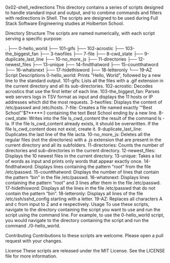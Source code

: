 0x02-shell_redirections
This directory contains a series of scripts designed to handle standard input and output, and to combine commands and filters with redirections in Shell. The scripts are designed to be used during Full Stack Software Engineering studies at Holberton School.

Directory Structure
The scripts are named numerically, with each script serving a specific purpose:

.
├── 0-hello_world
├── 101-gifs
├── 102-acrostic
├── 103-the_biggest_fan
├── 3-twofiles
├── 7-file
├── 8-cwd_state
├── 9-duplicate_last_line
├── 10-no_more_js
├── 11-directories
├── 12-newest_files
├── 13-unique
├── 14-findthatword
├── 15-countthatword
├── 16-whatsnext
├── 17-hidethisword
├── 18-letteronly
└── 19-AZ
Script Descriptions
0-hello_world: Prints "Hello, World", followed by a new line to the standard output.
101-gifs: Lists all the files with a .gif extension in the current directory and all its sub-directories.
102-acrostic: Decodes acrostics that use the first letter of each line.
103-the_biggest_fan: Parses web servers logs in TSV format as input and displays the 11 hosts or IP addresses which did the most requests.
3-twofiles: Displays the content of /etc/passwd and /etc/hosts.
7-file: Creates a file named exactly \'"Best School"'\$?*****:) containing the text Best School ending by a new line.
8-cwd_state: Writes into the file ls_cwd_content the result of the command ls -la. If the file ls_cwd_content already exists, it should be overwritten. If the file ls_cwd_content does not exist, create it.
9-duplicate_last_line: Duplicates the last line of the file iacta.
10-no_more_js: Deletes all the regular files (not the directories) with a .js extension that are present in the current directory and all its subfolders.
11-directories: Counts the number of directories and sub-directories in the current directory.
12-newest_files: Displays the 10 newest files in the current directory.
13-unique: Takes a list of words as input and prints only words that appear exactly once.
14-findthatword: Displays lines containing the pattern “root” from the file /etc/passwd.
15-countthatword: Displays the number of lines that contain the pattern “bin” in the file /etc/passwd.
16-whatsnext: Displays lines containing the pattern “root” and 3 lines after them in the file /etc/passwd.
17-hidethisword: Displays all the lines in the file /etc/passwd that do not contain the pattern “bin”.
18-letteronly: Displays all lines of the file /etc/ssh/sshd_config starting with a letter.
19-AZ: Replaces all characters A and c from input to Z and e respectively.
Usage
To use these scripts, navigate to the directory containing the script you want to use and run the script using the command line. For example, to use the 0-hello_world script, you would navigate to the directory containing the script and run the command ./0-hello_world.

Contributing
Contributions to these scripts are welcome. Please open a pull request with your changes.

License
These scripts are released under the MIT License. See the LICENSE file for more information.



